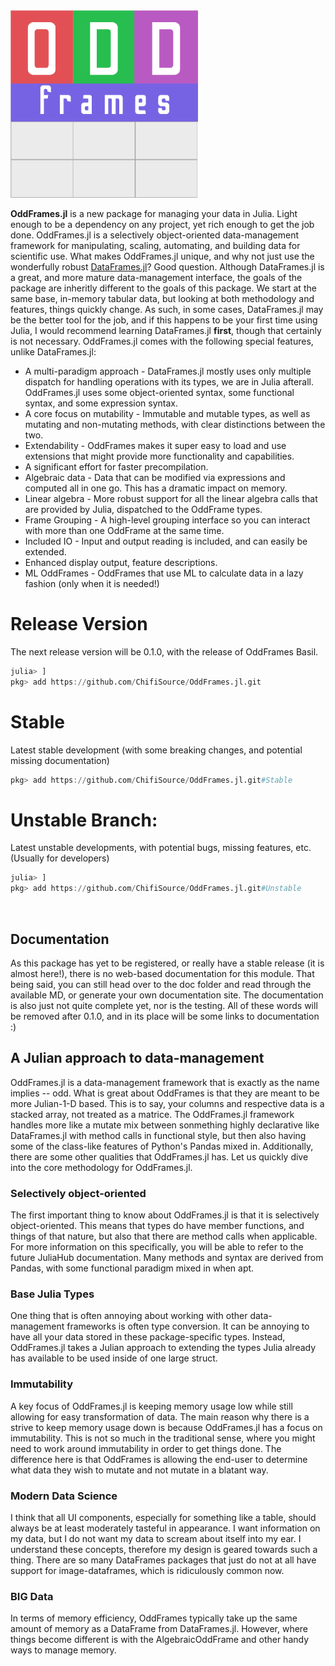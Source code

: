<div align="left">
  <img src="https://github.com/ChifiSource/OddFrames.jl/blob/Unstable/assets/logo.png" width = 300 height = 300>
 </div>
 <div align = "left">
 
 
  **OddFrames.jl** is a new package for managing your data in Julia. Light enough to be a dependency on any project, yet rich enough to get the job done. OddFrames.jl is a selectively object-oriented data-management framework for manipulating, scaling, automating, and building data for scientific use. What makes OddFrames.jl unique, and why not just use the wonderfully robust [DataFrames.jl](https://github.com/JuliaData/DataFrames.jl)? Good question. Although DataFrames.jl is a great, and more mature data-management interface, the goals of the package are inheritly different to the goals of this package. We start at the same base, in-memory tabular data, but looking at both methodology and features, things quickly change. As such, in some cases, DataFrames.jl may be the better tool for the job, and if this happens to be your first time using Julia, I would recommend learning DataFrames.jl **first**, though that certainly is not necessary. OddFrames.jl comes with the following special features, unlike DataFrames.jl:
- A multi-paradigm approach - DataFrames.jl mostly uses only multiple dispatch for handling operations with its types, we are in Julia afterall. OddFrames.jl uses some object-oriented syntax, some functional syntax, and some expression syntax.
- A core focus on mutability - Immutable and mutable types, as well as mutating and non-mutating methods, with clear distinctions between the two.
- Extendability - OddFrames makes it super easy to load and use extensions that might provide more functionality and capabilities.
- A significant effort for faster precompilation.
- Algebraic data - Data that can be modified via expressions and computed all in one go. This has a dramatic impact on memory.
- Linear algebra - More robust support for all the linear algebra calls that are provided by Julia, dispatched to the OddFrame types.
- Frame Grouping - A high-level grouping interface so you can interact with more than one OddFrame at the same time.
- Included IO - Input and output reading is included, and can easily be extended.
- Enhanced display output, feature descriptions.
- ML OddFrames - OddFrames that use ML to calculate data in a lazy fashion (only when it is needed!)
# Release Version
The next release version will be 0.1.0, with the release of OddFrames Basil.
```julia
julia> ]
pkg> add https://github.com/ChifiSource/OddFrames.jl.git
```
# Stable
Latest stable development (with some breaking changes, and potential missing documentation)
```julia
pkg> add https://github.com/ChifiSource/OddFrames.jl.git#Stable
```
# Unstable Branch:
Latest unstable developments, with potential bugs, missing features, etc. (Usually for developers)
```julia
julia> ]
pkg> add https://github.com/ChifiSource/OddFrames.jl.git#Unstable
```

  
  <div align = "left">
<br>

## Documentation
As this package has yet to be registered, or really have a stable release (it is almost here!), there is no web-based documentation for this module. That being said, you can still head over to the doc folder and read through the available MD, or generate your own documentation site. The documentation is also just not quite complete yet, nor is the testing. All of these words will be removed after 0.1.0, and in its place will be some links to documentation :)
## A Julian approach to data-management 
OddFrames.jl is a data-management framework that is exactly as the name implies -- odd. What is great about OddFrames is that they are meant to be more Julian-1-D based. This is to say, your columns and respective data is a stacked array, not treated as a matrice. The OddFrames.jl framework handles more like a mutate mix between sonmething highly declarative like DataFrames.jl with method calls in functional style, but then also having some of the class-like features of Python's Pandas mixed in. Additionally, there are some other qualities that OddFrames.jl has. Let us quickly dive into the core methodology for OddFrames.jl.
### Selectively object-oriented
The first important thing to know about OddFrames.jl is that it is selectively object-oriented. This means that types do have member functions, and things of that nature, but also that there are method calls when applicable. For more information on this specifically, you will be able to refer to the future JuliaHub documentation. Many methods and syntax are derived from Pandas, with some functional paradigm mixed in when apt.
### Base Julia Types
One thing that is often annoying about working with other data-management frameworks is often type conversion. It can be annoying to have all your data stored in these package-specific types. Instead, OddFrames.jl takes a Julian approach to extending the types Julia already has available to be used inside of one large struct.
### Immutability
A key focus of OddFrames.jl is keeping memory usage low while still allowing for easy transformation of data. The main reason why there is a strive to keep memory usage down is because OddFrames.jl has a focus on immutability. This is not so much in the traditional sense, where you might need to work around immutability in order to get things done. The difference here is that OddFrames is allowing the end-user to determine what data they wish to mutate and not mutate in a blatant way.
 ### Modern Data Science
I think that all UI components, especially for something like a table, should always be at least moderately tasteful in appearance. I want information on my data, but I do not want my data to scream about itself into my ear. I understand these concepts, therefore my design is geared towards such a thing. There are so many DataFrames packages that just do not at all have support for image-dataframes, which is ridiculously common now.
### BIG Data
In terms of memory efficiency, OddFrames typically take up the same amount of memory as a DataFrame from DataFrames.jl. However, where things become different is with the AlgebraicOddFrame and other handy ways to manage memory.
